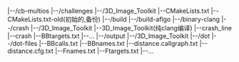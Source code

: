 |--/cb-multios
	|--/challenges
		|--/3D_Image_Toolkit
			|--CMakeLists.txt
			|--CMakeLists.txt-old(初始的,备份)
	|--/build
	|--/build-aflgo
	|--/binary-clang
	|--/crash
		|--/3D_Image_Toolkit
			|--3D_Image_Toolkit(纯clang编译)
			|--crash_line
			|--crash
			|--BBtargets.txt
		|--...
	|--/output
		|--/3D_Image_Toolkit
			|--/dot
			|--/dot-files
			|--BBcalls.txt
			|--BBnames.txt
			|--distance.callgraph.txt
			|--distance.cfg.txt
			|--Fnames.txt
			|--Ftargets.txt
		|--...
